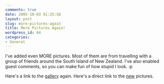 ```yaml
---
comments: true
date: 2005-10-03 01:25:58
layout: post
slug: more-pictures-again
title: More Pictures Again!
wordpress_id: 84
categories:
- General
---
```


I've added even MORE pictures. Most of them are from travelling with a group of friends around the South Island of New Zealand.
I've also enabled guest comments, so you can make fun of how stupid I look. 
:p

Here's a link to the [gallery](http://www.isystech.net/gallery) again.
Here's a direct link to the [new](http://www.isystech.net/gallery/main.php?g2_view=core.ShowItem&g2_itemId=2596) pictures.
